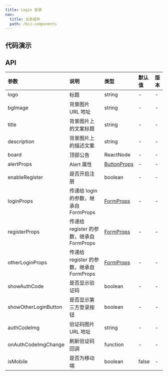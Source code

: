```yaml
---
title: Login 登录
nav:
  title: 业务组件
  path: /biz-components
---
```


## 代码演示

<!-- prettier-ignore -->
<code src="./demo/basic.tsx" title="基本"></code>
<code src="./demo/bg-image.tsx" title="背景图片"></code>
<code src="./demo/board.tsx" title="顶部公告"></code>
<code src="./demo/otherLogin.tsx" title="第三方登录"></code>
<code src="./demo/with-alert.tsx" title="警告提示"></code>
<code src="./demo/activate.tsx" title="用户激活"></code>
<code src="./demo/authCode.tsx" title="登录验证码"></code>
<code src="./demo/is-mobile.tsx" title="移动端支持" iframe="600"></code>

## API

| 参数 | 说明 | 类型 | 默认值 | 版本 |
| :-- | :-- | :-- | :-- | :-- |
| logo | 标题 | string | - | - |
| bgImage | 背景图片 URL 地址 | string | - | - |
| title | 背景图片上的文案标题 | string | - | - |
| description | 背景图片上的描述文案 | string | - | - |
| board | 顶部公告 | ReactNode | - | - |
| alertProps | Alert 属性 | [ButtonProps](https://ant.design/components/alert-cn/#API) | - | - |
| enableRegister | 是否开启注册 | boolean | - | - |
| loginProps | 传递给 login 的参数，继承自 FormProps | [FormProps](https://ant.design/components/form-cn/#API) | - | - |
| registerProps | 传递给 register 的参数，继承自 FormProps | [FormProps](https://ant.design/components/form-cn/#API) | - | - |
| otherLoginProps | 传递给 register 的参数，继承自 FormProps | [FormProps](https://ant.design/components/form-cn/#API) | - | - |
| showAuthCode | 是否显示验证码 | boolean | - | - |
| showOtherLoginButton | 是否显示第三方登录按钮 | boolean | - | - |
| authCodeImg | 验证码图片 URL 地址 | string | - | - |
| onAuthCodeImgChange | 刷新验证码回调 | function | - | - |
| isMobile | 是否为移动端 | boolean | false | - |
